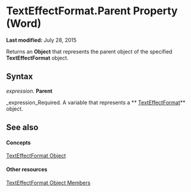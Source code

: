 
# TextEffectFormat.Parent Property (Word)

 **Last modified:** July 28, 2015

Returns an  **Object** that represents the parent object of the specified **TextEffectFormat** object.

## Syntax

 _expression_. **Parent**

 _expression_Required. A variable that represents a  ** [TextEffectFormat](b274e5be-ed5b-7d63-aa4b-1d67b63e7c0b.md)** object.


## See also


#### Concepts


 [TextEffectFormat Object](b274e5be-ed5b-7d63-aa4b-1d67b63e7c0b.md)
#### Other resources


 [TextEffectFormat Object Members](4bf3281f-19e3-f618-08ad-4b8093a25e6c.md)
